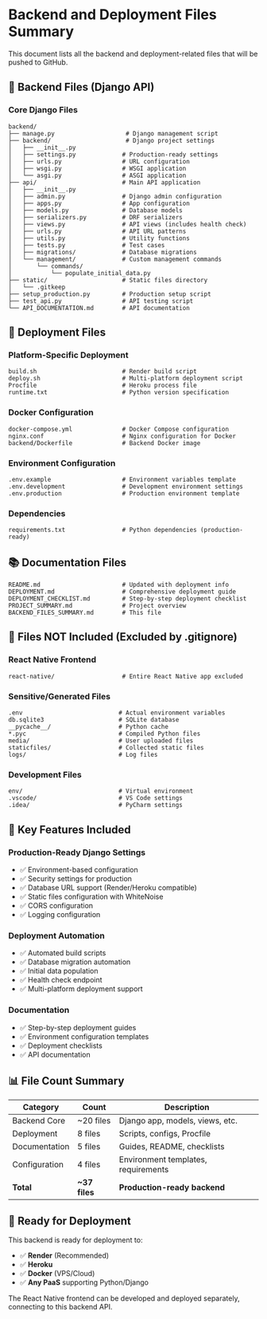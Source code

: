 # Backend and Deployment Files Summary

This document lists all the backend and deployment-related files that will be pushed to GitHub.

## 📁 Backend Files (Django API)

### Core Django Files
```
backend/
├── manage.py                    # Django management script
├── backend/                     # Django project settings
│   ├── __init__.py
│   ├── settings.py             # Production-ready settings
│   ├── urls.py                 # URL configuration
│   ├── wsgi.py                 # WSGI application
│   └── asgi.py                 # ASGI application
├── api/                        # Main API application
│   ├── __init__.py
│   ├── admin.py                # Django admin configuration
│   ├── apps.py                 # App configuration
│   ├── models.py               # Database models
│   ├── serializers.py          # DRF serializers
│   ├── views.py                # API views (includes health check)
│   ├── urls.py                 # API URL patterns
│   ├── utils.py                # Utility functions
│   ├── tests.py                # Test cases
│   ├── migrations/             # Database migrations
│   └── management/             # Custom management commands
│       └── commands/
│           └── populate_initial_data.py
├── static/                     # Static files directory
│   └── .gitkeep
├── setup_production.py         # Production setup script
├── test_api.py                 # API testing script
└── API_DOCUMENTATION.md        # API documentation
```

## 🚀 Deployment Files

### Platform-Specific Deployment
```
build.sh                        # Render build script
deploy.sh                       # Multi-platform deployment script
Procfile                        # Heroku process file
runtime.txt                     # Python version specification
```

### Docker Configuration
```
docker-compose.yml              # Docker Compose configuration
nginx.conf                      # Nginx configuration for Docker
backend/Dockerfile              # Backend Docker image
```

### Environment Configuration
```
.env.example                    # Environment variables template
.env.development                # Development environment settings
.env.production                 # Production environment template
```

### Dependencies
```
requirements.txt                # Python dependencies (production-ready)
```

## 📚 Documentation Files

```
README.md                       # Updated with deployment info
DEPLOYMENT.md                   # Comprehensive deployment guide
DEPLOYMENT_CHECKLIST.md         # Step-by-step deployment checklist
PROJECT_SUMMARY.md              # Project overview
BACKEND_FILES_SUMMARY.md        # This file
```

## 🚫 Files NOT Included (Excluded by .gitignore)

### React Native Frontend
```
react-native/                   # Entire React Native app excluded
```

### Sensitive/Generated Files
```
.env                           # Actual environment variables
db.sqlite3                     # SQLite database
__pycache__/                   # Python cache
*.pyc                          # Compiled Python files
media/                         # User uploaded files
staticfiles/                   # Collected static files
logs/                          # Log files
```

### Development Files
```
env/                           # Virtual environment
.vscode/                       # VS Code settings
.idea/                         # PyCharm settings
```

## 🔧 Key Features Included

### Production-Ready Django Settings
- ✅ Environment-based configuration
- ✅ Security settings for production
- ✅ Database URL support (Render/Heroku compatible)
- ✅ Static files configuration with WhiteNoise
- ✅ CORS configuration
- ✅ Logging configuration

### Deployment Automation
- ✅ Automated build scripts
- ✅ Database migration automation
- ✅ Initial data population
- ✅ Health check endpoint
- ✅ Multi-platform deployment support

### Documentation
- ✅ Step-by-step deployment guides
- ✅ Environment configuration templates
- ✅ Deployment checklists
- ✅ API documentation

## 📊 File Count Summary

| Category | Count | Description |
|----------|-------|-------------|
| Backend Core | ~20 files | Django app, models, views, etc. |
| Deployment | 8 files | Scripts, configs, Procfile |
| Documentation | 5 files | Guides, README, checklists |
| Configuration | 4 files | Environment templates, requirements |
| **Total** | **~37 files** | **Production-ready backend** |

## 🎯 Ready for Deployment

This backend is ready for deployment to:
- ✅ **Render** (Recommended)
- ✅ **Heroku**
- ✅ **Docker** (VPS/Cloud)
- ✅ **Any PaaS** supporting Python/Django

The React Native frontend can be developed and deployed separately, connecting to this backend API.
